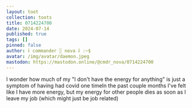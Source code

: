 ```yaml
---
layout: toot
collection: toots
title: 0714224700
date: 2024-07-14
published: true
tags: []
pinned: false
author: ⸸ commander ░ nova ⸸ :~$
avatar: /img/avatar/daemon.jpeg
mastodon: https://mastodon.online/@cmdr_nova/0714224700
---
```


I wonder how much of my "I don't have the energy for anything" is just a symptom of having had covid one timeIn the past couple months I've felt like I have more energy, but my energy for other people dies as soon as I leave my job (which might just be job related)
